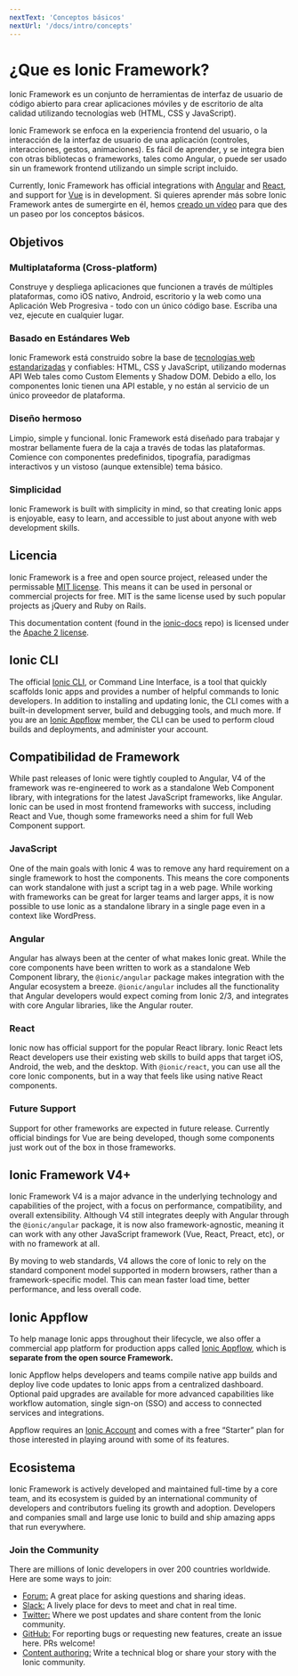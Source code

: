 ```yaml
---
nextText: 'Conceptos básicos'
nextUrl: '/docs/intro/concepts'
---
```


# ¿Que es Ionic Framework?

<!-- TOC goes here -->

Ionic Framework es un conjunto de herramientas de interfaz de usuario de código abierto para crear aplicaciones móviles y de escritorio de alta calidad utilizando tecnologías web (HTML, CSS y JavaScript).

Ionic Framework se enfoca en la experiencia frontend del usuario, o la interacción de la interfaz de usuario de una aplicación (controles, interacciones, gestos, animaciones). Es fácil de aprender, y se integra bien con otras bibliotecas o frameworks, tales como Angular, o puede ser usado sin un framework frontend utilizando un simple script incluido.

Currently, Ionic Framework has official integrations with [Angular](/docs/angular/overview) and [React](/docs/react), and support for [Vue](/docs/vue/overview) is in development. Si quieres aprender más sobre Ionic Framework antes de sumergirte en él, hemos <a href="https://youtu.be/p3AN3igqiRc" target="_blank">creado un vídeo</a> para que des un paseo por los conceptos básicos.

## Objetivos

### Multiplataforma (Cross-platform)

Construye y despliega aplicaciones que funcionen a través de múltiples plataformas, como iOS nativo, Android, escritorio y la web como una Aplicación Web Progresiva - todo con un único código base. Escriba una vez, ejecute en cualquier lugar.

### Basado en Estándares Web

Ionic Framework está construido sobre la base de [tecnologías web estandarizadas](/docs/faq/glossary#web-standards) y confiables: HTML, CSS y JavaScript, utilizando modernas API Web tales como Custom Elements y Shadow DOM. Debido a ello, los componentes Ionic tienen una API estable, y no están al servicio de un único proveedor de plataforma.

### Diseño hermoso

Limpio, simple y funcional. Ionic Framework está diseñado para trabajar y mostrar bellamente fuera de la caja a través de todas las plataformas. Comience con componentes predefinidos, tipografía, paradigmas interactivos y un vistoso (aunque extensible) tema básico.

### Simplicidad

Ionic Framework is built with simplicity in mind, so that creating Ionic apps is enjoyable, easy to learn, and accessible to just about anyone with web development skills.

## Licencia

Ionic Framework is a free and open source project, released under the permissable <a href="https://opensource.org/licenses/MIT" target="_blank">MIT license</a>. This means it can be used in personal or commercial projects for free. MIT is the same license used by such popular projects as jQuery and Ruby on Rails.

This documentation content (found in the <a href="https://github.com/ionic-team/ionic-docs" target="_blank">ionic-docs</a> repo) is licensed under the <a href="https://www.apache.org/licenses/LICENSE-2.0" target="_blank">Apache 2 license</a>.

## Ionic CLI

The official [Ionic CLI](/docs/cli), or Command Line Interface, is a tool that quickly scaffolds Ionic apps and provides a number of helpful commands to Ionic developers. In addition to installing and updating Ionic, the CLI comes with a built-in development server, build and debugging tools, and much more. If you are an [Ionic Appflow](#ionic-appflow) member, the CLI can be used to perform cloud builds and deployments, and administer your account.

## Compatibilidad de Framework

While past releases of Ionic were tightly coupled to Angular, V4 of the framework was re-engineered to work as a standalone Web Component library, with integrations for the latest JavaScript frameworks, like Angular. Ionic can be used in most frontend frameworks with success, including React and Vue, though some frameworks need a shim for full Web Component support.

### JavaScript

One of the main goals with Ionic 4 was to remove any hard requirement on a single framework to host the components. This means the core components can work standalone with just a script tag in a web page. While working with frameworks can be great for larger teams and larger apps, it is now possible to use Ionic as a standalone library in a single page even in a context like WordPress.

### Angular

Angular has always been at the center of what makes Ionic great. While the core components have been written to work as a standalone Web Component library, the `@ionic/angular` package makes integration with the Angular ecosystem a breeze. `@ionic/angular` includes all the functionality that Angular developers would expect coming from Ionic 2/3, and integrates with core Angular libraries, like the Angular router.

### React

Ionic now has official support for the popular React library. Ionic React lets React developers use their existing web skills to build apps that target iOS, Android, the web, and the desktop. With `@ionic/react`, you can use all the core Ionic components, but in a way that feels like using native React components.

### Future Support

Support for other frameworks are expected in future release. Currently official bindings for Vue are being developed, though some components just work out of the box in those frameworks.

## Ionic Framework V4+

Ionic Framework V4 is a major advance in the underlying technology and capabilities of the project, with a focus on performance, compatibility, and overall extensibility. Although V4 still integrates deeply with Angular through the `@ionic/angular` package, it is now also framework-agnostic, meaning it can work with any other JavaScript framework (Vue, React, Preact, etc), or with no framework at all.

By moving to web standards, V4 allows the core of Ionic to rely on the standard component model supported in modern browsers, rather than a framework-specific model. This can mean faster load time, better performance, and less overall code.

## Ionic Appflow

To help manage Ionic apps throughout their lifecycle, we also offer a commercial app platform for production apps called <a href="https://ionicframework.com/appflow" target="_blank">Ionic Appflow</a>, which is **separate from the open source Framework.**

Ionic Appflow helps developers and teams compile native app builds and deploy live code updates to Ionic apps from a centralized dashboard. Optional paid upgrades are available for more advanced capabilities like workflow automation, single sign-on (SSO) and access to connected services and integrations.

Appflow requires an <a href="https://dashboard.ionicframework.com/signup" target="_blank">Ionic Account</a> and comes with a free “Starter” plan for those interested in playing around with some of its features.

## Ecosistema

Ionic Framework is actively developed and maintained full-time by a core team, and its ecosystem is guided by an international community of developers and contributors fueling its growth and adoption. Developers and companies small and large use Ionic to build and ship amazing apps that run everywhere.

### Join the Community

There are millions of Ionic developers in over 200 countries worldwide. Here are some ways to join:

* <a href="https://forum.ionicframework.com/" target="_blank">Forum:</a> A great place for asking questions and sharing ideas.
* <a href="https://ionicworldwide.herokuapp.com/" target="_blank">Slack:</a> A lively place for devs to meet and chat in real time.
* <a href="https://twitter.com/Ionicframework" target="_blank">Twitter:</a> Where we post updates and share content from the Ionic community.
* <a href="https://github.com/ionic-team/ionic" target="_blank">GitHub:</a> For reporting bugs or requesting new features, create an issue here. PRs welcome!
* <a href="https://ionicframework.com/contributors" target="_blank">Content authoring:</a> Write a technical blog or share your story with the Ionic community.